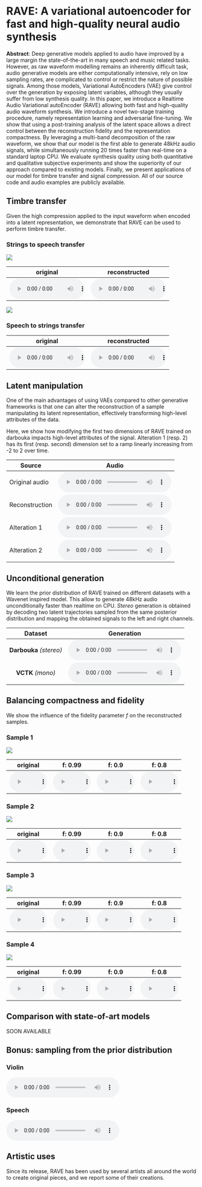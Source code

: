 # RAVE: A variational autoencoder for fast and high-quality neural audio synthesis

**Abstract**: Deep generative models applied to audio have improved by a large margin the state-of-the-art in many speech and music related tasks. However, as raw waveform modelling remains an inherently difficult task, audio generative models are either computationally intensive, rely on low sampling rates, are complicated to control or restrict the nature of possible signals. Among those models, Variational AutoEncoders (VAE) give control over the generation by exposing latent variables, although they usually suffer from low synthesis quality. In this paper, we introduce a Realtime Audio Variational autoEncoder (RAVE) allowing both fast and high-quality audio waveform synthesis. We introduce a novel two-stage training procedure, namely representation learning and adversarial fine-tuning. We show that using a post-training analysis of the latent space allows a direct control between the reconstruction fidelity and the representation compactness. By leveraging a multi-band decomposition of the raw waveform, we show that our model is the first able to generate 48kHz audio signals, while simultaneously running 20 times faster than real-time on a standard laptop CPU. We evaluate synthesis quality using both quantitative and qualitative subjective experiments and show the superiority of our approach compared to existing models. Finally, we present applications of our model for timbre transfer and signal compression. All of our source code and audio examples are publicly available.

## Timbre transfer

Given the high compression applied to the input waveform when encoded into a latent representation, we demonstrate that RAVE can be used to perform timbre transfer.

### Strings to speech transfer

<img src="eval_timbre_2/timbre.png">

| original                                                                | reconstructed                                                           |
| ----------------------------------------------------------------------- | ----------------------------------------------------------------------- |
| <audio src="eval_timbre_2/x.mp3" controls style="width: 200px"></audio> | <audio src="eval_timbre_2/y.mp3" controls style="width: 200px"></audio> |

<img src="eval_timbre_1/timbre.png">

### Speech to strings transfer

| original                                                                | reconstructed                                                           |
| ----------------------------------------------------------------------- | ----------------------------------------------------------------------- |
| <audio src="eval_timbre_1/x.mp3" controls style="width: 200px"></audio> | <audio src="eval_timbre_1/y.mp3" controls style="width: 200px"></audio> |

## Latent manipulation

One of the main advantages of using VAEs compared to other generative frameworks is that one can alter the reconstruction of a sample manipulating its latent representation, effectively transforming high-level attributes of the data.

Here, we show how modifying the first two dimensions of RAVE trained on darbouka impacts high-level attributes of the signal. Alteration 1 (resp. 2) has its first (resp. second) dimension set to a ramp linearly increasing from -2 to 2 over time.

| Source         | Audio                                             |
| -------------- | ------------------------------------------------- |
| Original audio | <audio src="audio/input.mp3" controls></audio>    |
| Reconstruction | <audio src="audio/no_alter.mp3" controls></audio> |
| Alteration 1   | <audio src="audio/dim1.mp3" controls></audio>     |
| Alteration 2   | <audio src="audio/dim2.mp3" controls></audio>     |

## Unconditional generation

We learn the prior distribution of RAVE trained on different datasets with a Wavenet inspired model. This allow to generate 48kHz audio unconditionally faster than realtime on CPU.
_Stereo_ generation is obtained by decoding two latent trajectories sampled from the same posterior distribution and mapping the obtained signals to the left and right channels.

|         Dataset         | Generation                                                   |
| :---------------------: | ------------------------------------------------------------ |
| **Darbouka** _(stereo)_ | <audio src="audio/docs_darbouka_prior.mp3" controls></audio> |
|    **VCTK** _(mono)_    | <audio src="audio/hierarchical.mp3" controls></audio>        |

## Balancing compactness and fidelity

We show the influence of the fidelity parameter _f_ on the reconstructed samples.

### Sample 1

<img src="eval_crop/eval_crop_1/crop.png">

| original                                                                         | f: 0.99                                                                             | f: 0.9                                                                              | f: 0.8                                                                              |
| -------------------------------------------------------------------------------- | ----------------------------------------------------------------------------------- | ----------------------------------------------------------------------------------- | ----------------------------------------------------------------------------------- |
| <audio src="eval_crop/eval_crop_1/x.mp3" controls style="width: 100px" ></audio> | <audio src="eval_crop/eval_crop_1/y_99.mp3" controls style="width: 100px" ></audio> | <audio src="eval_crop/eval_crop_1/y_90.mp3" controls style="width: 100px" ></audio> | <audio src="eval_crop/eval_crop_1/y_80.mp3" controls style="width: 100px" ></audio> |

### Sample 2

<img src="eval_crop/eval_crop_2/crop.png">

| original                                                                         | f: 0.99                                                                             | f: 0.9                                                                              | f: 0.8                                                                              |
| -------------------------------------------------------------------------------- | ----------------------------------------------------------------------------------- | ----------------------------------------------------------------------------------- | ----------------------------------------------------------------------------------- |
| <audio src="eval_crop/eval_crop_2/x.mp3" controls style="width: 100px" ></audio> | <audio src="eval_crop/eval_crop_2/y_99.mp3" controls style="width: 100px" ></audio> | <audio src="eval_crop/eval_crop_2/y_90.mp3" controls style="width: 100px" ></audio> | <audio src="eval_crop/eval_crop_2/y_80.mp3" controls style="width: 100px" ></audio> |

### Sample 3

<img src="eval_crop/eval_crop_3/crop.png">

| original                                                                         | f: 0.99                                                                             | f: 0.9                                                                              | f: 0.8                                                                              |
| -------------------------------------------------------------------------------- | ----------------------------------------------------------------------------------- | ----------------------------------------------------------------------------------- | ----------------------------------------------------------------------------------- |
| <audio src="eval_crop/eval_crop_3/x.mp3" controls style="width: 100px" ></audio> | <audio src="eval_crop/eval_crop_3/y_99.mp3" controls style="width: 100px" ></audio> | <audio src="eval_crop/eval_crop_3/y_90.mp3" controls style="width: 100px" ></audio> | <audio src="eval_crop/eval_crop_3/y_80.mp3" controls style="width: 100px" ></audio> |

### Sample 4

<img src="eval_crop/eval_crop_4/crop.png">

| original                                                                         | f: 0.99                                                                             | f: 0.9                                                                              | f: 0.8                                                                              |
| -------------------------------------------------------------------------------- | ----------------------------------------------------------------------------------- | ----------------------------------------------------------------------------------- | ----------------------------------------------------------------------------------- |
| <audio src="eval_crop/eval_crop_4/x.mp3" controls style="width: 100px" ></audio> | <audio src="eval_crop/eval_crop_4/y_99.mp3" controls style="width: 100px" ></audio> | <audio src="eval_crop/eval_crop_4/y_90.mp3" controls style="width: 100px" ></audio> | <audio src="eval_crop/eval_crop_4/y_80.mp3" controls style="width: 100px" ></audio> |

## Comparison with state-of-art models

SOON AVAILABLE

## Bonus: sampling from the prior distribution

### Violin

<audio src="random/prior_violin.mp3" controls ></audio>

### Speech

<audio src="random/prior_vctk.mp3" controls ></audio>

## Artistic uses

Since its release, RAVE has been used by several artists all around the world to create original pieces, and we report some of their creations.
